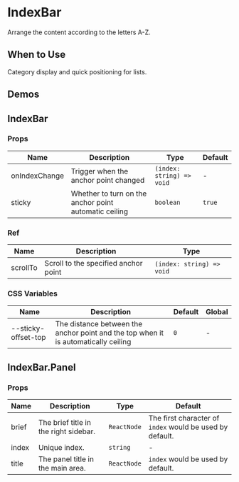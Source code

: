 # IndexBar

Arrange the content according to the letters A-Z.

## When to Use

Category display and quick positioning for lists.

## Demos

<code src="./demos/demo1.tsx"></code> <code src="./demos/demo2.tsx"></code> <code src="./demos/demo3.tsx" debug></code>

## IndexBar

### Props

| Name          | Description                                           | Type                      | Default |
| ------------- | ----------------------------------------------------- | ------------------------- | ------- |
| onIndexChange | Trigger when the anchor point changed                 | `(index: string) => void` | -       |
| sticky        | Whether to turn on the anchor point automatic ceiling | `boolean`                 | `true`  |

### Ref

| Name     | Description                          | Type                      |
| -------- | ------------------------------------ | ------------------------- |
| scrollTo | Scroll to the specified anchor point | `(index: string) => void` |

### CSS Variables

| Name                | Description                                                                        | Default | Global |
| ------------------- | ---------------------------------------------------------------------------------- | ------- | ------ |
| --sticky-offset-top | The distance between the anchor point and the top when it is automatically ceiling | `0`     | -      |

## IndexBar.Panel

### Props

| Name  | Description                           | Type        | Default                                                  |
| ----- | ------------------------------------- | ----------- | -------------------------------------------------------- |
| brief | The brief title in the right sidebar. | `ReactNode` | The first character of `index` would be used by default. |
| index | Unique index.                         | `string`    | -                                                        |
| title | The panel title in the main area.     | `ReactNode` | `index` would be used by default.                        |
